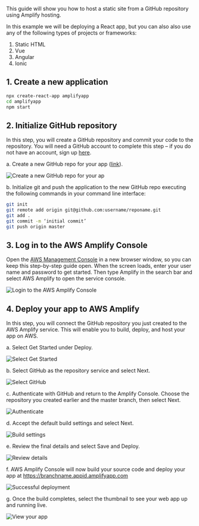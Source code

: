 This guide will show you how to host a static site from a GitHub repository using Amplify hosting.

In this example we will be deploying a React app, but you can also also use any of the following types of projects or frameworks:

1. Static HTML
2. Vue
3. Angular
4. Ionic

## 1. Create a new application

```sh
npx create-react-app amplifyapp
cd amplifyapp
npm start
```

## 2. Initialize GitHub repository

In this step, you will create a GitHub repository and commit your code to the repository. You will need a GitHub account to complete this step – if you do not have an account, sign up [here](https://github.com/join).

a. Create a new GitHub repo for your app ([link](https://github.com/new)).  
 
![Create a new GitHub repo for your ap](~/images/hosting/git/1.png)

b. Initialize git and push the application to the new GitHub repo executing the following commands in your command line interface:

```sh
git init
git remote add origin git@github.com:username/reponame.git
git add .
git commit -m ‘initial commit’
git push origin master
```

## 3. Log in to the AWS Amplify Console

Open the [AWS Management Console](https://console.aws.amazon.com/amplify/home) in a new browser window, so you can keep this step-by-step guide open. When the screen loads, enter your user name and password to get started. Then type Amplify in the search bar and select AWS Amplify to open the service console.

![Login to the AWS Amplify Console](~/images/hosting/git/2.png)

## 4. Deploy your app to AWS Amplify

In this step, you will connect the GitHub repository you just created to the AWS Amplify service. This will enable you to build, deploy, and host your app on AWS.

a. Select Get Started under Deploy.

![Select Get Started](~/images/hosting/git/3.png)

b. Select GitHub as the repository service and select Next.

![Select GitHub](~/images/hosting/git/4.png)

c. Authenticate with GitHub and return to the Amplify Console. Choose the repository you created earlier and the master branch, then select Next.

![Authenticate](~/images/hosting/git/5.png)

d. Accept the default build settings and select Next.

![Build settings](~/images/hosting/git/6.png)

e. Review the final details and select Save and Deploy.

![Review details](~/images/hosting/git/7.png)

f. AWS Amplify Console will now build your source code and deploy your app at https://branchname.appid.amplifyapp.com

![Successful deployment](~/images/hosting/git/8.png)

g. Once the build completes, select the thumbnail to see your web app up and running live.

![View your app](~/images/hosting/git/9.png)